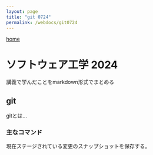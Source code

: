 ```yaml
---
layout: page
title: "git 0724"
permalink: /webdocs/git0724
---
```


[home](https://Sae222.github.io)

# ソフトウェア工学 2024

講義で学んだことをmarkdown形式でまとめる

## git
gitとは...

### 主なコマンド


現在ステージされている変更のスナップショットを保存する。